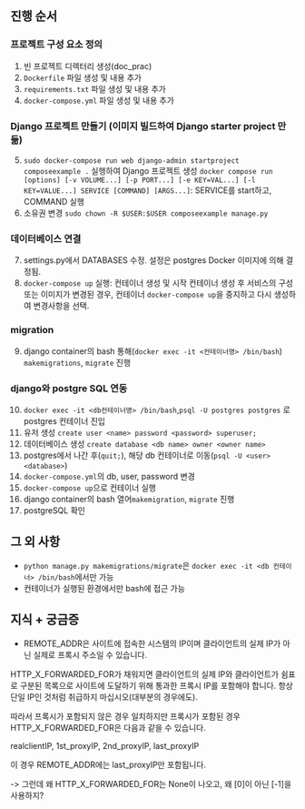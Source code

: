 ## 진행 순서
### 프로젝트 구성 요소 정의
1. 빈 프로젝트 디렉터리 생성(doc_prac)
2. `Dockerfile` 파일 생성 및 내용 추가
3. `requirements.txt` 파일 생성 및 내용 추가
4. `docker-compose.yml` 파일 생성 및 내용 추가
### Django 프로젝트 만들기 (이미지 빌드하여 Django starter project 만듦)
5. `sudo docker-compose run web django-admin startproject composeexample .` 실행하여 Django 프로젝트 생성
`docker compose run [options] [-v VOLUME...] [-p PORT...] [-e KEY=VAL...] [-l KEY=VALUE...] SERVICE [COMMAND] [ARGS...]`: SERVICE를 start하고, COMMAND 실행
6. 소유권 변경
`sudo chown -R $USER:$USER composeexample manage.py`
### 데이터베이스 연결
7. settings.py에서 DATABASES 수정. 설정은 postgres Docker 이미지에 의해 결정됨.
8. `docker-compose up` 실행: 컨테이너 생성 및 시작
컨테이너 생성 후 서비스의 구성 또는 이미지가 변경된 경우, 컨테이너 `docker-compose up`을 중지하고 다시 생성하여 변경사항을 선택.
### migration
9. django container의 bash 통해(`docker exec -it <컨테이너명> /bin/bash`) `makemigrations`, `migrate` 진행
### django와 postgre SQL 연동
10. `docker exec -it <db컨테이너명> /bin/bash`,`psql -U postgres postgres` 로 postgres 컨테이너 진입
11. 유저 생성 `create user <name> password <password> superuser;`
12. 데이터베이스 생성 `create database <db name> owner <owner name>`
13. postgres에서 나간 후(`quit;`), 해당 db 컨테이너로 이동(`psql -U <user> <database>`)
14. `docker-compose.yml`의 db, user, password 변경
15. `docker-compose up`으로 컨테이너 실행
16. django container의 bash 열어`makemigration`, `migrate` 진행
17. postgreSQL 확인

## 그 외 사항
- `python manage.py makemigrations/migrate`은 `docker exec -it <db 컨테이너> /bin/bash`에서만 가능
- 컨테이너가 실행된 환경에서만 bash에 접근 가능

## 지식 + 궁금증
- REMOTE_ADDR은 사이트에 접속한 시스템의 IP이며 클라이언트의 실제 IP가 아닌 실제로 프록시 주소일 수 있습니다.

HTTP_X_FORWARDED_FOR가 채워지면 클라이언트의 실제 IP와 클라이언트가 쉼표로 구분된 목록으로 사이트에 도달하기 위해 통과한 프록시 IP를 포함해야 합니다. 항상 단일 IP인 것처럼 취급하지 마십시오(대부분의 경우에도).

따라서 프록시가 포함되지 않은 경우 일치하지만 프록시가 포함된 경우 HTTP_X_FORWARDED_FOR은 다음과 같을 수 있습니다.

realclientIP, 1st_proxyIP, 2nd_proxyIP, last_proxyIP

이 경우 REMOTE_ADDR에는 last_proxyIP만 포함됩니다.

-> 그런데 왜  HTTP_X_FORWARDED_FOR는 None이 나오고, 왜 [0]이 아닌 [-1]을 사용하지?